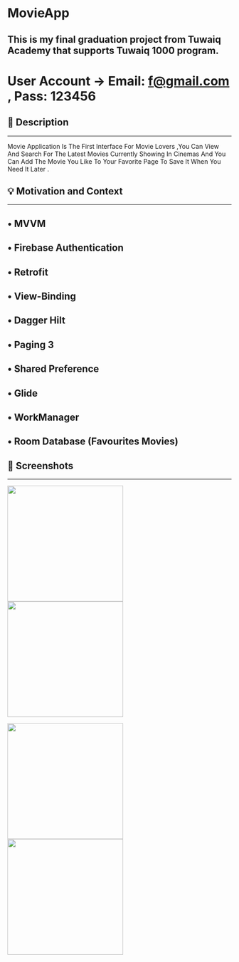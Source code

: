 # MovieApp
<!---  <OWNER> faisalha98 <REPOSITORY> MovieApp. -->
## This is my final graduation project from Tuwaiq Academy that supports Tuwaiq 1000 program.

# User Account ->  Email: f@gmail.com , Pass: 123456

## :scroll: Description
---
 Movie Application Is The First Interface For Movie Lovers ,You Can View And Search For The Latest Movies Currently Showing In Cinemas And You Can Add The Movie You Like To Your Favorite Page To Save It When You Need It Later .


## :bulb: Motivation and Context
---
## •	MVVM
## •	Firebase Authentication
## •	Retrofit
## •	View-Binding
## •	Dagger Hilt 
## •	Paging 3
## •	Shared Preference
## •	Glide
## •  WorkManager
## •	Room Database (Favourites Movies)

## :camera_flash: Screenshots
---
<img src="https://user-images.githubusercontent.com/91477096/149754430-05170843-bbc9-43a1-8edb-265ae62ec729.gif" width="260">  <img src="https://user-images.githubusercontent.com/91477096/149753487-d6f4d8bc-44b1-4409-8a64-1a3d00ca1faf.gif" width="260"> 

<img src="https://user-images.githubusercontent.com/91477096/149754689-2549aa89-40ef-4f0c-ab9b-279d0edb4b25.gif" width="260"> <img src="https://user-images.githubusercontent.com/91477096/149755952-093c91a3-f680-483d-b2ac-a00bae5cc6e7.gif" width="260">
